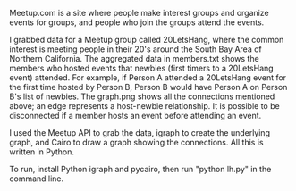 Meetup.com is a site where people make interest groups and organize events for groups, and people who join the groups attend the events. <br>

I grabbed data for a Meetup group called 20LetsHang, where the common interest is meeting people in their 20's around the South Bay Area of Northern California. The aggregated data in members.txt shows the members who hosted events that newbies (first timers to a 20LetsHang event) attended. For example, if Person A attended a 20LetsHang event for the first time hosted by Person B, Person B would have Person A on Person B's list of newbies. The graph.png shows all the connections mentioned above; an edge represents a host-newbie relationship. It is possible to be disconnected if a member hosts an event before attending an event. <br>

I used the Meetup API to grab the data, igraph to create the underlying graph, and Cairo to draw a graph showing the connections. All this is written in Python.

To run, install Python igraph and pycairo, then run "python lh.py" in the command line.


